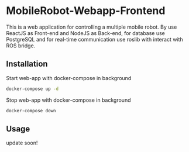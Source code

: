 # MobileRobot-Webapp-Frontend

This is a web application for controlling a multiple mobile robot. By use ReactJS as Front-end and NodeJS as Back-end, for database use PostgreSQL and for real-time communication use roslib with interact with ROS bridge.

## Installation

Start web-app with docker-compose in background
```bash
docker-compose up -d
```
Stop web-app with docker-compose in background
```bash
docker-compose down
```

## Usage

update soon!